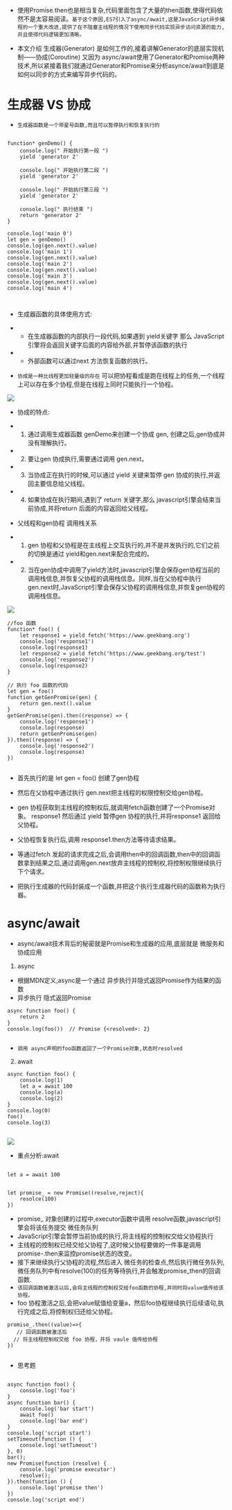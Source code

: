 * 使用Promise.then也是相当复杂,代码里面包含了大量的then函数,使得代码依然不是太容易阅读。`基于这个原因,ES7引入了async/await,这是JavaScript异步编程的一个重大改进,提供了在不阻塞主线程的情况下使用同步代码实现异步访问资源的能力,并且使得代码逻辑更加清晰。`

* 本文介绍 生成器(Generator) 是如何工作的,接着讲解Generator的底层实现机制——协成(Coroutine) 又因为 async/await使用了Generator和Promise两种技术,所以紧接着我们就通过Generator和Promise来分析asynce/await到底是如何以同步的方式来编写异步代码的。

# 生成器 VS 协成

* `生成器函数是一个带星号函数,而且可以暂停执行和恢复执行的`

```

function* genDemo() {
    console.log(" 开始执行第一段 ")
    yield 'generator 2'

    console.log(" 开始执行第二段 ")
    yield 'generator 2'

    console.log(" 开始执行第三段 ")
    yield 'generator 2'

    console.log(" 执行结束 ")
    return 'generator 2'
}

console.log('main 0')
let gen = genDemo()
console.log(gen.next().value)
console.log('main 1')
console.log(gen.next().value)
console.log('main 2')
console.log(gen.next().value)
console.log('main 3')
console.log(gen.next().value)
console.log('main 4')



```
* 生成器函数的具体使用方式:
- * 在生成器函数的内部执行一段代码,如果遇到 yield关键字 那么 JavaScript引擎将会返回关键字后面的内容给外部,并暂停该函数的执行
- * 外部函数可以通过next 方法恢复函数的执行。

* `协成是一种比线程更加轻量级的存在` 可以把协程看成是跑在线程上的任务,一个线程上可以存在多个协程,但是在线程上同时只能执行一个协程。

![](https://raw.githubusercontent.com/1391020381/Front-end-Advancement/%E6%B5%8F%E8%A7%88%E5%99%A8%E5%B7%A5%E4%BD%9C%E5%8E%9F%E7%90%86%E4%B8%8E%E5%AE%9E%E8%B7%B5/note/img/%E5%8D%8F%E7%A8%8B%E6%89%A7%E8%A1%8C%E6%B5%81%E7%A8%8B%E5%9B%BE.png)

* 协成的特点:
- 1.  通过调用生成器函数 genDemo来创建一个协成 gen, 创建之后,gen协成并没有理解执行。
- 2. 要让gen 协成执行,需要通过调用 gen.next。
- 3. 当协成正在执行的时候,可以通过 yield 关键来暂停 gen 协成的执行,并返回主要信息给父线程。
- 4. 如果协成在执行期间,遇到了 return 关键字,那么 javascript引擎会结束当前协成,并将return 后面的内容返回给父线程。

* 父线程和gen协程 调用栈关系
- 1. gen 协程和父协程是在主线程上交互执行的,并不是并发执行的,它们之前的切换是通过 yield和gen.next来配合完成的。
- 2. 当在gen协成中调用了yield方法时,javascript引擎会保存gen协程当前的调用栈信息,并恢复父协程的调用栈信息。同样,当在父协程中执行gen.next时,JavaScript引擎会保存父协程的调用栈信息,并恢复gen协程的调用栈信息。

![](https://raw.githubusercontent.com/1391020381/Front-end-Advancement/%E6%B5%8F%E8%A7%88%E5%99%A8%E5%B7%A5%E4%BD%9C%E5%8E%9F%E7%90%86%E4%B8%8E%E5%AE%9E%E8%B7%B5/note/img/gen%20%E5%8D%8F%E7%A8%8B%E5%92%8C%E7%88%B6%E5%8D%8F%E7%A8%8B%E4%B9%8B%E9%97%B4%E7%9A%84%E5%88%87%E6%8D%A2.png)


```
//foo 函数
function* foo() {
    let response1 = yield fetch('https://www.geekbang.org')
    console.log('response1')
    console.log(response1)
    let response2 = yield fetch('https://www.geekbang.org/test')
    console.log('response2')
    console.log(response2)
}

// 执行 foo 函数的代码
let gen = foo()
function getGenPromise(gen) {
    return gen.next().value
}
getGenPromise(gen).then((response) => {
    console.log('response1')
    console.log(response)
    return getGenPromise(gen)
}).then((response) => {
    console.log('response2')
    console.log(response)
})


```

* 首先执行的是 let gen = foo() 创建了gen协程
* 然后在父协程中通过执行 gen.next把主线程的权限控制交给gen协程。
* gen 协程获取到主线程的控制权后,就调用fetch函数创建了一个Promise对象。
response1 然后通过 yield 暂停gen 协程的执行,并将response1 返回给父协程。
* 父协程恢复执行后,调用 response1.then方法等待请求结果。
* 等通过fetch 发起的请求完成之后,会调用then中的回调函数,then中的回调函数拿到结果之后,通过调用gen.next放弃主线程的控制权,将控制权限继续执行下个请求。


* 把执行生成器的代码封装成一个函数,并把这个执行生成器代码的函数称为执行器。

# async/await


* async/await技术背后的秘密就是Promise和生成器的应用,底层就是 微服务和协成应用

1. async
* 根据MDN定义,async是一个通过 异步执行并隐式返回Promise作为结果的函数
* 异步执行  隐式返回Promise

```
async function foo() {
    return 2
}
console.log(foo())  // Promise {<resolved>: 2}


```

* `调用 async声明的foo函数返回了一个Promise对象,状态时resolved`

2. await

```
async function foo() {
    console.log(1)
    let a = await 100
    console.log(a)
    console.log(2)
}
console.log(0)
foo()
console.log(3)


```

![](https://raw.githubusercontent.com/1391020381/Front-end-Advancement/%E6%B5%8F%E8%A7%88%E5%99%A8%E5%B7%A5%E4%BD%9C%E5%8E%9F%E7%90%86%E4%B8%8E%E5%AE%9E%E8%B7%B5/note/img/async-await%20%E6%89%A7%E8%A1%8C%E6%B5%81%E7%A8%8B%E5%9B%BE.png)

* 重点分析:await

```

let a = await 100


let promise_ = new Promise((resolve,reject){
    resolce(100)
})

```
* promise_ 对象创建的过程中,executor函数中调用 resolve函数,javascript引擎会将该任务提交 微任务队列
* JavaScript引擎会暂停当前协成的执行,将主线程的控制权交给父协程执行
* 主线程的控制权已经交给父协程了,这时候父协程要做的一件事是调用 promise-.then来监控promise状态的改变。
* 接下来继续执行父协程的流程,然后进入 微任务的检查点,然后执行微任务队列,微任务队列中有resolve(100)的任务等待执行,并会触发promise_then的回调函数.
* `该回调函数被激活以后,会将主线程的控制权交给foo函数的协程,并同时将value值传给该协程。`
* foo 协程激活之后,会把value赋值给变量a，然后foo协程继续执行后续语句,执行完成之后,将控制权归还给父协程。
```
promise_.then((value)=>{
   // 回调函数被激活后
  // 将主线程控制权交给 foo 协程，并将 vaule 值传给协程
})


```

* 思考题

```

async function foo() {
    console.log('foo')
}
async function bar() {
    console.log('bar start')
    await foo()
    console.log('bar end')
}
console.log('script start')
setTimeout(function () {
    console.log('setTimeout')
}, 0)
bar();
new Promise(function (resolve) {
    console.log('promise executor')
    resolve();
}).then(function () {
    console.log('promise then')
})
console.log('script end')


```

